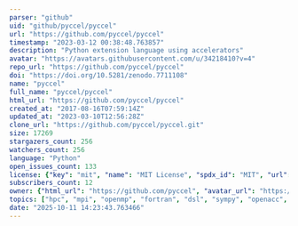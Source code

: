 ```yaml
---
parser: "github"
uid: "github/pyccel/pyccel"
url: "https://github.com/pyccel/pyccel"
timestamp: "2023-03-12 00:38:48.763857"
description: "Python extension language using accelerators"
avatar: "https://avatars.githubusercontent.com/u/34218410?v=4"
repo_url: "https://github.com/pyccel/pyccel"
doi: "https://doi.org/10.5281/zenodo.7711108"
name: "pyccel"
full_name: "pyccel/pyccel"
html_url: "https://github.com/pyccel/pyccel"
created_at: "2017-08-16T07:59:14Z"
updated_at: "2023-03-10T12:56:28Z"
clone_url: "https://github.com/pyccel/pyccel.git"
size: 17269
stargazers_count: 256
watchers_count: 256
language: "Python"
open_issues_count: 133
license: {"key": "mit", "name": "MIT License", "spdx_id": "MIT", "url": "https://api.github.com/licenses/mit", "node_id": "MDc6TGljZW5zZTEz"}
subscribers_count: 12
owner: {"html_url": "https://github.com/pyccel", "avatar_url": "https://avatars.githubusercontent.com/u/34218410?v=4", "login": "pyccel", "type": "Organization"}
topics: ["hpc", "mpi", "openmp", "fortran", "dsl", "sympy", "openacc", "python", "python3", "transpiler"]
date: "2025-10-11 14:23:43.763466"
---
```

